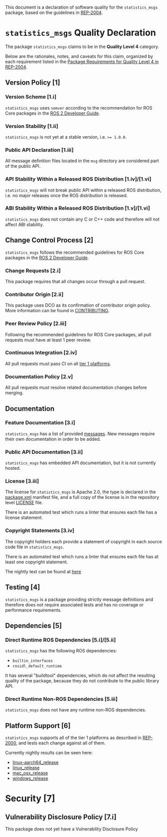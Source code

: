 This document is a declaration of software quality for the `statistics_msgs` package, based on the guidelines in [REP-2004](https://www.ros.org/reps/rep-2004.html).

# `statistics_msgs` Quality Declaration

The package `statistics_msgs` claims to be in the **Quality Level 4** category.

Below are the rationales, notes, and caveats for this claim, organized by each requirement listed in the [Package Requirements for Quality Level 4 in REP-2004](https://www.ros.org/reps/rep-2004.html).

## Version Policy [1]

### Version Scheme [1.i]

`statistics_msgs` uses `semver` according to the recommendation for ROS Core packages in the [ROS 2 Developer Guide](https://index.ros.org/doc/ros2/Contributing/Developer-Guide/#versioning).

### Version Stability [1.ii]

`statistics_msgs` is not yet at a stable version, i.e. `>= 1.0.0`.

### Public API Declaration [1.iii]

All message definition files located in the `msg` directory are considered part of the public API.

### API Stability Within a Released ROS Distribution [1.iv]/[1.vi]

`statistics_msgs` will not break public API within a released ROS distribution, i.e. no major releases once the ROS distribution is released.

### ABI Stability Within a Released ROS Distribution [1.v]/[1.vi]

`statistics_msgs` does not contain any C or C++ code and therefore will not affect ABI stability.

## Change Control Process [2]

`statistics_msgs` follows the recommended guidelines for ROS Core packages in the [ROS 2 Developer Guide](https://index.ros.org/doc/ros2/Contributing/Developer-Guide/#package-requirements).

### Change Requests [2.i]

This package requires that all changes occur through a pull request.

### Contributor Origin [2.ii]

This package uses DCO as its confirmation of contributor origin policy. More information can be found in [CONTRIBUTING](../CONTRIBUTING.md).

### Peer Review Policy [2.iii]

Following the recommended guidelines for ROS Core packages, all pull requests must have at least 1 peer review.

### Continuous Integration [2.iv]

All pull requests must pass CI on all [tier 1 platforms](https://www.ros.org/reps/rep-2000.html#support-tiers).

### Documentation Policy [2.v]

All pull requests must resolve related documentation changes before merging.

## Documentation

### Feature Documentation [3.i]

`statistics_msgs` has a list of provided [messages](README.md).
New messages require their own documentation in order to be added.

### Public API Documentation [3.ii]

`statistics_msgs` has embedded API documentation, but it is not currently hosted.

### License [3.iii]

The license for `statistics_msgs` is Apache 2.0, the type is declared in the [package.xml](package.xml) manifest file, and a full copy of the license is in the repository level [LICENSE](../LICENSE) file.

There is an automated test which runs a linter that ensures each file has a license statement.

### Copyright Statements [3.iv]

The copyright holders each provide a statement of copyright in each source code file in `statistics_msgs`.

There is an automated test which runs a linter that ensures each file has at least one copyright statement.

The nightly test can be found at [here](http://build.ros2.org/view/Epr/job/Epr__rcl_interfaces__ubuntu_bionic_amd64/lastBuild/)

## Testing [4]

`statistics_msgs` is a package providing strictly message definitions and therefore does not require associated tests and has no coverage or performance requirements.

## Dependencies [5]

### Direct Runtime ROS Dependencies [5.i]/[5.ii]

`statistics_msgs` has the following ROS dependencies:
* `builtin_interfaces`
* `rosidl_default_runtime`

It has several "buildtool" dependencies, which do not affect the resulting quality of the package, because they do not contribute to the public library API.

### Direct Runtime Non-ROS Dependencies [5.iii]

`statistics_msgs` does not have any runtime non-ROS dependencies.

## Platform Support [6]

`statistics_msgs` supports all of the tier 1 platforms as described in [REP-2000](https://www.ros.org/reps/rep-2000.html#support-tiers), and tests each change against all of them.

Currently nightly results can be seen here:
* [linux-aarch64_release](https://ci.ros2.org/view/nightly/job/nightly_linux-aarch64_release/lastBuild/testReport/rcl_interfaces/)
* [linux_release](https://ci.ros2.org/view/nightly/job/nightly_linux_release/lastBuild/testReport/rcl_interfaces/)
* [mac_osx_release](https://ci.ros2.org/view/nightly/job/nightly_osx_release/lastBuild/testReport/rcl_interfaces/)
* [windows_release](https://ci.ros2.org/view/nightly/job/nightly_win_rel/lastBuild/testReport/rcl_interfaces/)

# Security [7]

## Vulnerability Disclosure Policy [7.i]

This package does not yet have a Vulnerability Disclosure Policy
